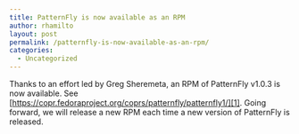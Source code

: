 ```yaml
---
title: PatternFly is now available as an RPM
author: rhamilto
layout: post
permalink: /patternfly-is-now-available-as-an-rpm/
categories:
  - Uncategorized
---
```

Thanks to an effort led by Greg Sheremeta, an RPM of PatternFly v1.0.3 is now available. See [https://copr.fedoraproject.org/coprs/patternfly/patternfly1/][1]. Going forward, we will release a new RPM each time a new version of PatternFly is released.

 [1]: https://copr.fedoraproject.org/coprs/patternfly/patternfly1/ "PatternFly RPM on Fedora Copr"